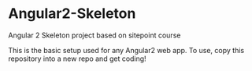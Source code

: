 # Angular2-Skeleton
Angular 2 Skeleton project based on sitepoint course

This is the basic setup used for any Angular2 web app. To use, copy this repository into a new repo and get coding!

